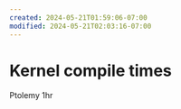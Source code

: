 ```yaml
---
created: 2024-05-21T01:59:06-07:00
modified: 2024-05-21T02:03:16-07:00
---
```


# Kernel compile times

Ptolemy 1hr
